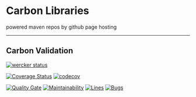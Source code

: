 # Carbon Libraries 
powered maven repos by github page hosting

----

## Carbon Validation
[![wercker status](https://app.wercker.com/status/ee54ade2bfebafa23d061afcccfa03de/s/master "wercker status")](https://app.wercker.com/project/byKey/ee54ade2bfebafa23d061afcccfa03de)

[![Coverage Status](https://coveralls.io/repos/github/ShotaOd/maven/badge.svg)](https://coveralls.io/github/ShotaOd/maven)
[![codecov](https://codecov.io/gh/ShotaOd/maven/branch/master/graph/badge.svg)](https://codecov.io/gh/ShotaOd/maven)

[![Quality Gate](https://sonarcloud.io/api/project_badges/measure?project=ShotaOd_maven&metric=alert_status)](https://sonarcloud.io/dashboard?id=ShotaOd_maven)
[![Maintainability](https://sonarcloud.io/api/project_badges/measure?project=ShotaOd_maven&metric=sqale_rating)](https://sonarcloud.io/component_measures?id=ShotaOd_maven&metric=Maintainability)
[![Lines](https://sonarcloud.io/api/project_badges/measure?project=ShotaOd_maven&metric=ncloc)](https://sonarcloud.io/component_measures?id=ShotaOd_maven&metric=ncloc)
[![Bugs](https://sonarcloud.io/api/project_badges/measure?project=ShotaOd_maven&metric=bugs)](https://sonarcloud.io/project/issues?id=ShotaOd_maven&resolved=false&types=BUG)
